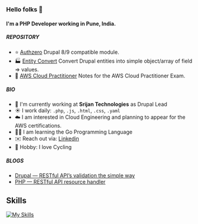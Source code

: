### Hello folks 👋

#### I'm a PHP Developer working in Pune, India.

##### REPOSITORY

- :star: [Authzero](https://github.com/vishwac09/authzero) Drupal 8/9 compatible module.
- :factory: [Entity Convert](https://github.com/vishwac09/entity-convert) Convert Drupal entities into simple object/array of field => values.
- :ledger:	 [AWS Cloud Practitioner](https://github.com/vishwac09/aws-cloud-practitioner)  Notes for the AWS Cloud Practitioner Exam.

##### BIO

- :office: I'm currently working at **Srijan Technologies** as Drupal Lead
- :sunny: I work daily: `.php`, `.js`, `.html`, `.css`, `.yaml`
- :cloud: I am interested in Cloud Engineering and planning to appear for the AWS certifications.
- :man_student:	I am learning the Go Programming Language
- :envelope: Reach out via: [Linkedin](https://www.linkedin.com/in/vishwa-chikate-a8222b127/)
- :bicyclist: Hobby: I love Cycling

##### BLOGS
- [Drupal — RESTful API’s validation the simple way](https://medium.com/@vishwa.chikate/drupal-8-9-writing-validation-for-restful-apis-the-simple-way-e7c10b47f71d)
- [PHP — RESTful API resource handler](https://medium.com/@vishwa.chikate/php-restful-api-resource-handlers-c2d8376e1e6c)

## Skills

[![My Skills](https://skills.thijs.gg/icons?i=php,js,react,css,docker,go,html,aws)](https://skills.thijs.gg/icons?i=php,js,react,css,docker,go,html,aws)
